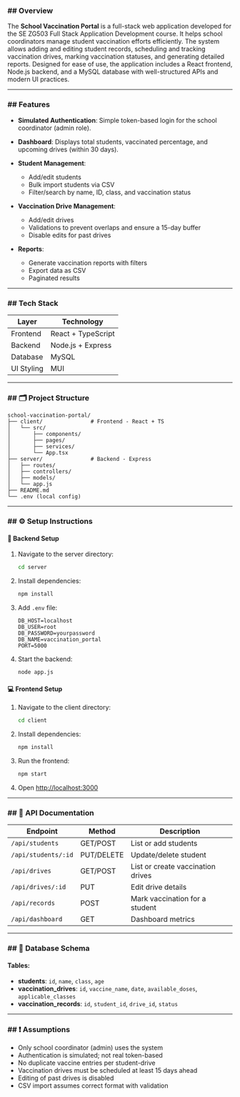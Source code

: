 ### ##  Overview

The **School Vaccination Portal** is a full-stack web application developed for the SE ZG503 Full Stack Application Development course. It helps school coordinators manage student vaccination efforts efficiently. The system allows adding and editing student records, scheduling and tracking vaccination drives, marking vaccination statuses, and generating detailed reports. Designed for ease of use, the application includes a React frontend, Node.js backend, and a MySQL database with well-structured APIs and modern UI practices.

---

### ##  Features

* **Simulated Authentication**: Simple token-based login for the school coordinator (admin role).
* **Dashboard**: Displays total students, vaccinated percentage, and upcoming drives (within 30 days).
* **Student Management**:

  * Add/edit students
  * Bulk import students via CSV
  * Filter/search by name, ID, class, and vaccination status
* **Vaccination Drive Management**:

  * Add/edit drives
  * Validations to prevent overlaps and ensure a 15-day buffer
  * Disable edits for past drives
* **Reports**:

  * Generate vaccination reports with filters
  * Export data as CSV
  * Paginated results

---

### ## Tech Stack

| Layer      | Technology                  |
| ---------- | --------------------------- |
| Frontend   | React + TypeScript          |
| Backend    | Node.js + Express           |
| Database   | MySQL                       |
| UI Styling | MUI                         |

---

### ## 🗂 Project Structure

```
school-vaccination-portal/
├── client/               # Frontend - React + TS
│   └── src/
│       ├── components/
│       ├── pages/
│       ├── services/
│       └── App.tsx
├── server/               # Backend - Express
│   ├── routes/
│   ├── controllers/
│   ├── models/
│   └── app.js
├── README.md
└── .env (local config)
```

---

### ## ⚙️ Setup Instructions

#### 🔧 Backend Setup

1. Navigate to the server directory:

   ```bash
   cd server
   ```

2. Install dependencies:

   ```bash
   npm install
   ```

3. Add `.env` file:

   ```env
   DB_HOST=localhost
   DB_USER=root
   DB_PASSWORD=yourpassword
   DB_NAME=vaccination_portal
   PORT=5000
   ```

4. Start the backend:

   ```bash
   node app.js
   ```

#### 💻 Frontend Setup

1. Navigate to the client directory:

   ```bash
   cd client
   ```

2. Install dependencies:

   ```bash
   npm install
   ```

3. Run the frontend:

   ```bash
   npm start
   ```

4. Open [http://localhost:3000](http://localhost:3000)

---

### ## 📡 API Documentation

| Endpoint            | Method     | Description                       |
| ------------------- | ---------- | --------------------------------- |
| `/api/students`     | GET/POST   | List or add students              |
| `/api/students/:id` | PUT/DELETE | Update/delete student             |
| `/api/drives`       | GET/POST   | List or create vaccination drives |
| `/api/drives/:id`   | PUT        | Edit drive details                |
| `/api/records`      | POST       | Mark vaccination for a student    |
| `/api/dashboard`    | GET        | Dashboard metrics                 |


---

### ## 🧩 Database Schema

#### Tables:

* **students**: `id`, `name`, `class`, `age`
* **vaccination\_drives**: `id`, `vaccine_name`, `date`, `available_doses`, `applicable_classes`
* **vaccination\_records**: `id`, `student_id`, `drive_id`, `status`
---

### ## ❗ Assumptions

* Only school coordinator (admin) uses the system
* Authentication is simulated; not real token-based
* No duplicate vaccine entries per student-drive
* Vaccination drives must be scheduled at least 15 days ahead
* Editing of past drives is disabled
* CSV import assumes correct format with validation

